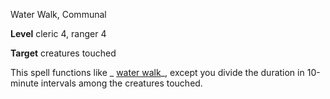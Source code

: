 Water Walk, Communal

**Level** cleric 4, ranger 4

**Target** creatures touched

This spell functions like _ [water walk](/pathfinderRPG/prd/spells/waterWalk.html#_water-walk)_, except you divide the duration in 10-minute intervals among the creatures touched.

